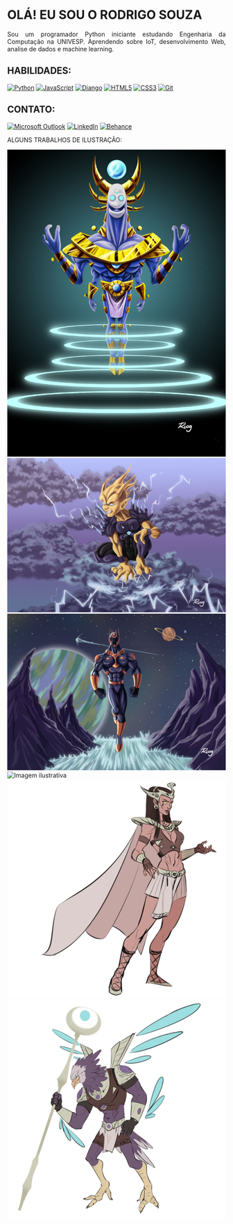 <h1>OLÁ! EU SOU O RODRIGO SOUZA</h1>

<p style="text-align: justify;">
    Sou um programador Python iniciante estudando Engenharia da Computação na UNIVESP. Aprendendo sobre IoT, desenvolvimento Web, analise de dados e machine learning.
</p>

<h2>HABILIDADES:</h2>

  <a href="https://www.python.org/"><img src="https://img.shields.io/badge/-Python-3776AB?style=for-the-badge&logo=python&logoColor=white" alt="Python"></a>
  <a href="https://developer.mozilla.org/en-US/docs/Web/JavaScript"><img src="https://img.shields.io/badge/-JavaScript-007ACC?style=for-the-badge&logo=javascript&logoColor=white" alt="JavaScript"></a>
  <a href="https://www.djangoproject.com/"><img src="https://img.shields.io/badge/-Django-007ACC?style=for-the-badge&logo=django&logoColor=white" alt="Django"></a>
  <a href="https://developer.mozilla.org/en-US/docs/Web/HTML"><img src="https://img.shields.io/badge/-HTML5-007ACC?style=for-the-badge&logo=html5&logoColor=white" alt="HTML5"></a>
  <a href="https://developer.mozilla.org/en-US/docs/Web/CSS"><img src="https://img.shields.io/badge/-CSS3-007ACC?style=for-the-badge&logo=css3&logoColor=white" alt="CSS3"></a>
  <a href="https://git-scm.com/"><img src="https://img.shields.io/badge/-Git-007ACC?style=for-the-badge&logo=git&logoColor=white" alt="Git"></a>

<h2>CONTATO:</h2>

  <a href="mailto:rodrigosouza.contatobr@outlook.com"><img src="https://img.shields.io/badge/Microsoft_Outlook-0078D4?style=for-the-badge&logo=microsoft-outlook&logoColor=white" alt="Microsoft Outlook"></a>
  <a href="https://www.linkedin.com/in/rodrigo-souza-ti/"><img src="https://img.shields.io/badge/LinkedIn-0077B5?style=for-the-badge&logo=linkedin&logoColor=white" alt="LinkedIn"></a>
  <a href="https://www.behance.net/rodrigosouza4"><img src="https://img.shields.io/badge/Behance-007ACC?style=for-the-badge&logo=behance&logoColor=white" alt="Behance"></a>

ALGUNS TRABALHOS DE ILUSTRAÇÃO:

![Imagem ilustrativa](dimension.jpg)
![Imagem ilustrativa](Eletron.jpg)
![Imagem ilustrativa](megaspace.jpg)
![Imagem ilustrativa](ogroguerreiro.jpg)
![Imagem ilustrativa](cleopatra.jpg)
![Imagem ilustrativa](thoth.jpg)


